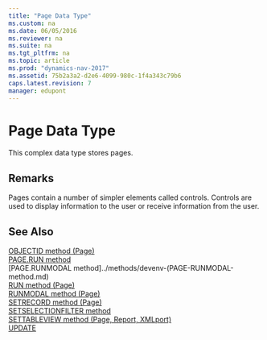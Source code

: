 ```yaml
---
title: "Page Data Type"
ms.custom: na
ms.date: 06/05/2016
ms.reviewer: na
ms.suite: na
ms.tgt_pltfrm: na
ms.topic: article
ms.prod: "dynamics-nav-2017"
ms.assetid: 75b2a3a2-d2e6-4099-980c-1f4a343c79b6
caps.latest.revision: 7
manager: edupont
---
```

# Page Data Type
This complex data type stores pages.  

## Remarks  
 Pages contain a number of simpler elements called controls. Controls are used to display information to the user or receive information from the user.  

## See Also  
 [OBJECTID method \(Page\)](../methods/devenv-OBJECTID-method-Page.md)   
 [PAGE.RUN method](../methods/devenv-PAGE-RUN-method.md)   
 [PAGE.RUNMODAL method]../methods/devenv-(PAGE-RUNMODAL-method.md)   
 [RUN method \(Page\)](../methods/devenv-RUN-method-Page.md)   
 [RUNMODAL method \(Page\)](../methods/devenv-RUNMODAL-method-Page.md)   
 [SETRECORD method \(Page\)](../methods/devenv-SETRECORD-method-Page.md)   
 [SETSELECTIONFILTER method](../methods/devenv-SETSELECTIONFILTER-method.md)   
 [SETTABLEVIEW method \(Page, Report, XMLport\)](../methods/devenv-SETTABLEVIEW-method-Page-Report-XMLport.md)   
 [UPDATE](UPDATE.md)
